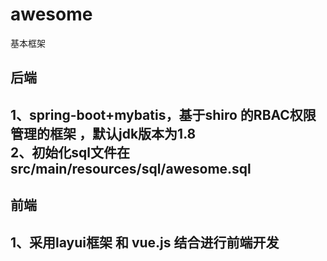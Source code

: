 # awesome
基本框架
<h2>后端<h2>
1、spring-boot+mybatis，基于shiro 的RBAC权限管理的框架 ，默认jdk版本为1.8 <br/>
2、初始化sql文件在 src/main/resources/sql/awesome.sql

<h2>前端<h2>
1、采用layui框架 和 vue.js 结合进行前端开发
